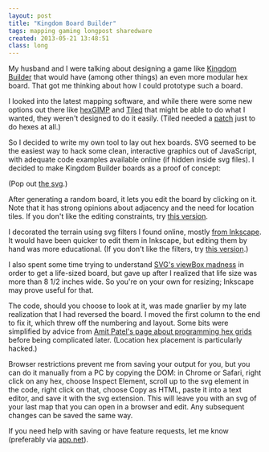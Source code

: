 ```yaml
---
layout: post
title: "Kingdom Board Builder"
tags: mapping gaming longpost sharedware
created: 2013-05-21 13:48:51
class: long
---
```

My husband and I were talking about designing a game like [Kingdom Builder](http://en.wikipedia.org/wiki/Kingdom_Builder) that would have (among other things) an even more modular hex board. That got me thinking about how I could prototype such a board. 

I looked into the latest mapping software, and while there were some new options out there like [hexGIMP](http://axiscity.hexamon.net/users/isomage/gimp/hexgimp/) and [Tiled](http://www.mapeditor.org/) that might be able to do what I wanted, they weren't designed to do it easily. (Tiled needed a [patch](https://github.com/maq777/tiled) just to do hexes at all.)

So I decided to write my own tool to lay out hex boards. SVG seemed to be the easiest way to hack some clean, interactive graphics out of JavaScript, with adequate code examples available online (if hidden inside svg files). I decided to make Kingdom Builder boards as a proof of concept:

<object type="image/svg+xml" data="/files/svg/kbb-hexagons.svg" style="width:650px;height:500px;"></object>

(Pop out [the svg](/files/svg/kbb-hexagons.svg).)

After generating a random board, it lets you edit the board by clicking on it. Note that it has strong opinions about adjacency and the need for location tiles.  If you don't like the editing constraints, try [this version](/files/svg/kbb-hexagons-free.svg).

I decorated the terrain using svg filters I found online, mostly [from Inkscape](http://commons.wikimedia.org/wiki/File:Inkscape_filters_ABC.svg). It would have been quicker to edit them in Inkscape, but editing them by hand was more educational. (If you don't like the filters, try [this version](/files/svg/kbb-hexagons-flat.svg).)

I also spent some time trying to understand [SVG's viewBox madness](http://www.justinmccandless.com/blog/Making+Sense+of+SVG+viewBox%27s+Madness) in order to get a life-sized board, but gave up after I realized that life size was more than 8 1/2 inches wide. So you're on your own for resizing; Inkscape may prove useful for that. 

The code, should you choose to look at it, was made gnarlier by my late realization that I had reversed the board. I moved the first column to the end to fix it, which threw off the numbering and layout. Some bits were simplified by advice from [Amit Patel's page about programming hex grids](http://www.redblobgames.com/grids/hexagons/) before being complicated later. (Location hex placement is particularly hacked.)

Browser restrictions prevent me from saving your output for you, but you can do it manually from a PC by copying the DOM: in Chrome or Safari, right click on any hex, choose Inspect Element, scroll up to the svg element in the code, right click on that, choose Copy as HTML, paste it into a text editor, and save it with the svg extension. This will leave you with an svg of your last map that you can open in a browser and edit. Any subsequent changes can be saved the same way. 

If you need help with saving or have feature requests, let me know (preferably via [app.net](/stream/adn)).
